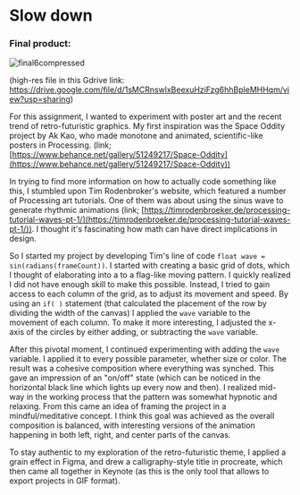 # Slow down

### Final product:

![final6compressed](https://user-images.githubusercontent.com/61503490/120151416-49901c80-c1fd-11eb-841e-70bbb31c6a61.gif)

(high-res file in this Gdrive link: https://drive.google.com/file/d/1sMCRnswlxBeexuHziFzg6hhBpleMHHqm/view?usp=sharing)

For this assignment, I wanted to experiment with poster art and the recent trend of retro-futuristic graphics. My first inspiration was the Space Oddity project by Ak Kao, who made monotone and animated, scientific-like posters in Processing. (link; [https://www.behance.net/gallery/51249217/Space-Oddity](https://www.behance.net/gallery/51249217/Space-Oddity))

In trying to find more information on how to actually code something like this, I stumbled upon Tim Rodenbroker's website, which featured a number of Processing art tutorials.  One of them was about using the sinus wave to generate rhythmic animations (link; [https://timrodenbroeker.de/processing-tutorial-waves-pt-1/](https://timrodenbroeker.de/processing-tutorial-waves-pt-1/)). I thought it's fascinating how math can have direct implications in design.

So I started my project by developing Tim's line of code ```float wave = sin(radians(frameCount))```. I started with creating a basic grid of dots, which I thought of elaborating into a to  a flag-like moving pattern. I quickly realized I did not have enough skill to make this possible. Instead, I tried to  gain access to each column of the grid, as to adjust its movement and speed. By using an ```if( )``` statement (that  calculated the placement of the row by dividing the width of the canvas) I applied the ```wave``` variable to the movement of each column. To make it more interesting, I adjusted the x-axis of the circles by either adding, or subtracting the ```wave``` variable.

After this pivotal moment, I continued experimenting with adding the ```wave``` variable. I applied it to every possible parameter, whether size or color. The result was a cohesive composition where everything was synched. This gave an impression of an "on/off" state (which can be noticed in the horizontal black line which lights up every now and then). I realized mid-way in the working process that the pattern was somewhat hypnotic and relaxing. From this came an idea of framing the project in a mindful/meditative concept. I think this goal was achieved as the overall composition is balanced, with interesting versions of the animation happening in both left, right, and center parts of the canvas. 


To stay authentic to my exploration of the retro-futuristic theme, I applied a grain effect in Figma, and drew a calligraphy-style title in procreate, which then came all together in Keynote (as this is the only tool that allows to export projects in GIF format).

